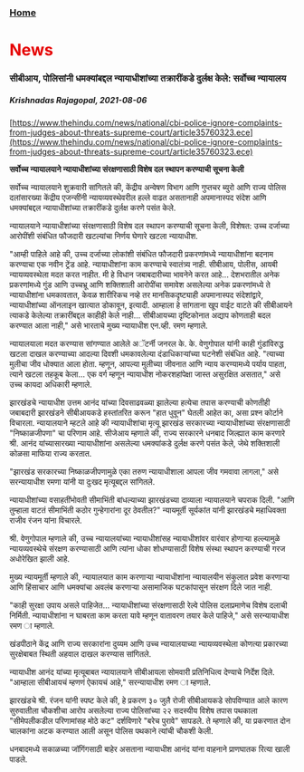 ### [Home](https://crowned-eagle.github.io/ReadMr/index.html)
<h1 style="color: #e60000;"> News </h1>

### सीबीआय, पोलिसांनी धमक्यांबद्दल न्यायाधीशांच्या तक्रारींकडे दुर्लक्ष केले: सर्वोच्च न्यायालय
##### Krishnadas Rajagopal, 2021-08-06
[https://www.thehindu.com/news/national/cbi-police-ignore-complaints-from-judges-about-threats-supreme-court/article35760323.ece](https://www.thehindu.com/news/national/cbi-police-ignore-complaints-from-judges-about-threats-supreme-court/article35760323.ece)

**सर्वोच्च न्यायालयाने न्यायाधीशांच्या संरक्षणासाठी विशेष दल स्थापन करण्याची सूचना केली**

सर्वोच्च न्यायालयाने शुक्रवारी सांगितले की, केंद्रीय अन्वेषण विभाग आणि गुप्तचर ब्युरो आणि राज्य पोलिस दलांसारख्या केंद्रीय एजन्सींनी न्यायव्यवस्थेवरील हल्ले वाढत असतानाही अपमानास्पद संदेश आणि धमक्यांबद्दल न्यायाधीशांच्या तक्रारींकडे दुर्लक्ष करणे पसंत केले.

न्यायालयाने न्यायाधीशांच्या संरक्षणासाठी विशेष दल स्थापन करण्याची सूचना केली, विशेषत: उच्च दर्जाच्या आरोपींशी संबंधित फौजदारी खटल्यांचा निर्णय घेणारे खटला न्यायाधीश.

"आम्ही पाहिले आहे की, उच्च दर्जाच्या लोकांशी संबंधित फौजदारी प्रकरणांमध्ये न्यायाधीशांना बदनाम करण्याचा एक नवीन ट्रेंड आहे. न्यायाधीशांना काम करण्याचे स्वातंत्र्य नाही. सीबीआय, पोलीस, आयबी न्यायव्यवस्थेला मदत करत नाहीत. मी हे विधान जबाबदारीच्या भावनेने करत आहे... देशभरातील अनेक प्रकरणांमध्ये गुंड आणि उच्चभ्रू आणि शक्तिशाली आरोपींचा समावेश असलेल्या अनेक प्रकरणांमध्ये ते न्यायाधीशांना धमकावतात, केवळ शारीरिकच नव्हे तर मानसिकदृष्ट्याही अपमानास्पद संदेशांद्वारे, न्यायाधीशांच्या ऑनलाइन खात्यात डोकावून, इत्यादी. आम्हाला हे सांगताना खूप वाईट वाटते की सीबीआयने त्याकडे केलेल्या तक्रारींबद्दल काहीही केले नाही... सीबीआयच्या दृष्टिकोनात अद्याप कोणताही बदल करण्यात आला नाही," असे भारताचे मुख्य न्यायाधीश एन.व्ही. रमण म्हणाले.

न्यायालयाला मदत करण्यास सांगण्यात आलेले अॅटर्नी जनरल के. के. वेणुगोपाल यांनी काही गुंडांविरुद्ध खटला दाखल करण्याच्या आदल्या दिवशी धमकावलेल्या दंडाधिकाऱ्यांच्या घटनेशी संबंधित आहे. "त्याच्या मुलीचा जीव धोक्यात आला होता. म्हणून, आपल्या मुलीच्या जीवनात आणि न्याय करण्यामध्ये पर्याय पाहता, त्याने खटला तहकूब केला... एक वर्ग म्हणून न्यायाधीश नोकरशहांपेक्षा जास्त असुरक्षित असतात," असे उच्च कायदा अधिकारी म्हणाले.

झारखंडचे न्यायाधीश उत्तम आनंद यांच्या दिवसाढवळ्या झालेल्या हत्येचा तपास करण्याची कोणतीही जबाबदारी झारखंडने सीबीआयकडे हस्तांतरित करून "हात धुवून" घेतली आहेत का, असा प्रश्न कोर्टाने विचारला. न्यायालयाने म्हटले आहे की न्यायाधीशांचा मृत्यू झारखंड सरकारच्या न्यायाधीशांच्या संरक्षणासाठी "निष्काळजीपणा" चा परिणाम आहे. सीजेआय म्हणाले की, राज्य सरकारने धनबाद जिल्ह्यात काम करणारे श्री. आनंद यांच्यासारख्या न्यायाधीशांना असलेल्या धमक्यांकडे दुर्लक्ष करणे पसंत केले, जेथे शक्तिशाली कोळसा माफिया राज्य करतात.

"झारखंड सरकारच्या निष्काळजीपणामुळे एका तरुण न्यायाधीशाला आपला जीव गमवावा लागला," असे सरन्यायाधीश रमणा यांनी या दुःखद मृत्यूबद्दल सांगितले.

न्यायाधीशांच्या वसाहतींभोवती सीमाभिंती बांधल्याच्या झारखंडच्या दाव्याला न्यायालयाने चपराक दिली. "आणि तुम्हाला वाटतं सीमाभिंती कठोर गुन्हेगारांना दूर ठेवतील?" न्यायमूर्ती सूर्यकांत यांनी झारखंडचे महाधिवक्ता राजीव रंजन यांना विचारले.

श्री. वेणुगोपाल म्हणाले की, उच्च न्यायालयांच्या न्यायाधीशांसह न्यायाधीशांवर वारंवार होणाऱ्या हल्ल्यामुळे न्यायव्यवस्थेचे संरक्षण करण्यासाठी आणि त्यांना धोका शोधण्यासाठी विशेष संस्था स्थापन करण्याची गरज अधोरेखित झाली आहे.

मुख्य न्यायमूर्ती म्हणाले की, न्यायालयात काम करणाऱ्या न्यायाधीशांना न्यायालयीन संकुलात प्रवेश करणाऱ्या आणि हिंसाचार आणि धमक्यांचा अवलंब करणाऱ्या असामाजिक घटकांपासून संरक्षण दिले जात नाही.

"काही सुरक्षा उपाय असले पाहिजेत... न्यायाधीशांच्या संरक्षणासाठी रेल्वे पोलिस दलाप्रमाणेच विशेष दलाची निर्मिती. न्यायाधीशांना न घाबरता काम करता यावे म्हणून वातावरण तयार केले पाहिजे," असे सरन्यायाधीश रमण ा म्हणाले.

खंडपीठाने केंद्र आणि राज्य सरकारांना दुय्यम आणि उच्च न्यायालयाच्या न्यायव्यवस्थेला कोणत्या प्रकारच्या सुरक्षेबाबत स्थिती अहवाल दाखल करण्यास सांगितले.

न्यायाधीश आनंद यांच्या मृत्यूबाबत न्यायालयाने सीबीआयला सोमवारी प्रतिनिधित्व देण्याचे निर्देश दिले. "आम्हाला सीबीआयचं म्हणणं ऐकायचं आहे," सरन्यायाधीश रमण ा म्हणाले.

झारखंडचे श्री. रंजन यांनी स्पष्ट केले की, हे प्रकरण ३० जुलै रोजी सीबीआयकडे सोपविण्यात आले कारण सुरुवातीला चौकशीचा आरोप असलेल्या राज्य पोलिसांच्या २२ सदस्यीय विशेष तपास पथकाला "सीमेपलीकडील परिणामांसह मोठे कट" दर्शविणारे "बरेच पुरावे" सापडले. ते म्हणाले की, या प्रकरणात दोन चालकांना अटक करण्यात आली असून पोलिस पथकाने त्यांची चौकशी केली.

धनबादमध्ये सकाळच्या जॉगिंगसाठी बाहेर असताना न्यायाधीश आनंद यांना वाहनाने प्राणघातक रित्या खाली पाडले.

